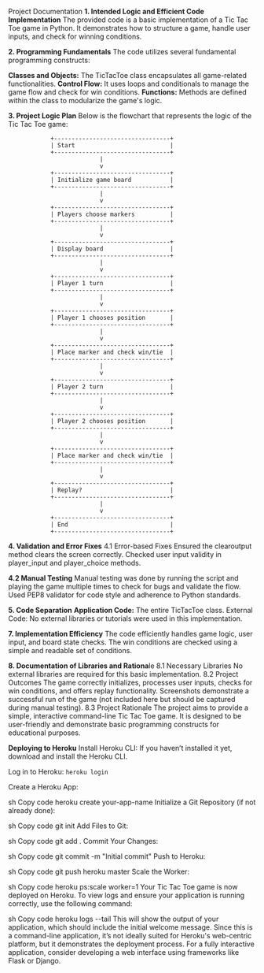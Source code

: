 Project Documentation
**1. Intended Logic and Efficient Code Implementation**
The provided code is a basic implementation of a Tic Tac Toe game in Python. It demonstrates how to structure a game, handle user inputs, and check for winning conditions.

**2. Programming Fundamentals**
The code utilizes several fundamental programming constructs:

**Classes and Objects:** The TicTacToe class encapsulates all game-related functionalities.
**Control Flow:** It uses loops and conditionals to manage the game flow and check for win conditions.
**Functions:** Methods are defined within the class to modularize the game's logic.

**3. Project Logic Plan**
Below is the flowchart that represents the logic of the Tic Tac Toe game:

                +---------------------------------+
                | Start                           |
                +---------------------------------+
                              |
                              v
                +---------------------------------+
                | Initialize game board           |
                +---------------------------------+
                              |
                              v
                +---------------------------------+
                | Players choose markers          |
                +---------------------------------+
                              |
                              v
                +---------------------------------+
                | Display board                   |
                +---------------------------------+
                              |
                              v
                +---------------------------------+
                | Player 1 turn                   |
                +---------------------------------+
                              |
                              v
                +---------------------------------+
                | Player 1 chooses position       |
                +---------------------------------+
                              |
                              v
                +---------------------------------+
                | Place marker and check win/tie  |
                +---------------------------------+
                              |
                              v
                +---------------------------------+
                | Player 2 turn                   |
                +---------------------------------+
                              |
                              v
                +---------------------------------+
                | Player 2 chooses position       |
                +---------------------------------+
                              |
                              v
                +---------------------------------+
                | Place marker and check win/tie  |
                +---------------------------------+
                              |
                              v
                +---------------------------------+
                | Replay?                         |
                +---------------------------------+
                              |
                              v
                +---------------------------------+
                | End                             |
                +---------------------------------+

**4. Validation and Error Fixes**
4.1 Error-based Fixes
Ensured the clearoutput method clears the screen correctly.
Checked user input validity in player_input and player_choice methods.

**4.2 Manual Testing**
Manual testing was done by running the script and playing the game multiple times to check for bugs and validate the flow.
Used PEP8 validator for code style and adherence to Python standards.

**5. Code Separation**
**Application Code:** The entire TicTacToe class.
External Code: No external libraries or tutorials were used in this implementation.

**7. Implementation Efficiency**
The code efficiently handles game logic, user input, and board state checks.
The win conditions are checked using a simple and readable set of conditions.

**8. Documentation of Libraries and Rationa**le
8.1 Necessary Libraries
No external libraries are required for this basic implementation.
8.2 Project Outcomes
The game correctly initializes, processes user inputs, checks for win conditions, and offers replay functionality.
Screenshots demonstrate a successful run of the game (not included here but should be captured during manual testing).
8.3 Project Rationale
The project aims to provide a simple, interactive command-line Tic Tac Toe game. It is designed to be user-friendly and demonstrate basic programming constructs for educational purposes.

**Deploying to Heroku**
Install Heroku CLI: If you haven’t installed it yet, download and install the Heroku CLI.

Log in to Heroku:
```heroku login```

Create a Heroku App:

sh
Copy code
heroku create your-app-name
Initialize a Git Repository (if not already done):

sh
Copy code
git init
Add Files to Git:

sh
Copy code
git add .
Commit Your Changes:

sh
Copy code
git commit -m "Initial commit"
Push to Heroku:

sh
Copy code
git push heroku master
Scale the Worker:

sh
Copy code
heroku ps:scale worker=1
Your Tic Tac Toe game is now deployed on Heroku. To view logs and ensure your application is running correctly, use the following command:

sh
Copy code
heroku logs --tail
This will show the output of your application, which should include the initial welcome message. Since this is a command-line application, it’s not ideally suited for Heroku's web-centric platform, but it demonstrates the deployment process. For a fully interactive application, consider developing a web interface using frameworks like Flask or Django.
